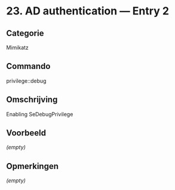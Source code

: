 # 23. AD authentication — Entry 2

## Categorie

Mimikatz

## Commando

privilege::debug

## Omschrijving

Enabling SeDebugPrivilege

## Voorbeeld

_(empty)_

## Opmerkingen

_(empty)_

